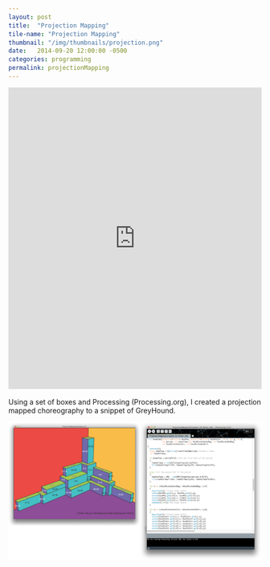 ```yaml
---
layout: post
title:  "Projection Mapping"
tile-name: "Projection Mapping"
thumbnail: "/img/thumbnails/projection.png"
date:   2014-09-20 12:00:00 -0500
categories: programming
permalink: projectionMapping
---
```


<iframe width="100%" height="600px" src="http://www.youtube.com/embed/7t88hFd7VqY?rel=0" frameborder="0" allowfullscreen></iframe>

Using a set of boxes and Processing (Processing.org), I created a projection mapped choreography to a snippet of GreyHound.

<div class="image-container">
<img src="../img/projectionMappingLayout.png" alt="Shape Layout" /></div>
